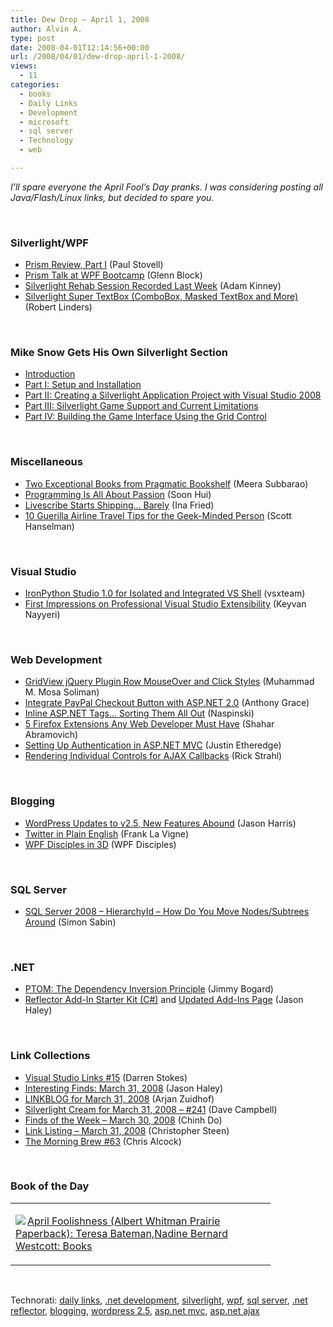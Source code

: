 ```yaml
---
title: Dew Drop – April 1, 2008
author: Alvin A.
type: post
date: 2008-04-01T12:14:56+00:00
url: /2008/04/01/dew-drop-april-1-2008/
views:
  - 11
categories:
  - books
  - Daily Links
  - Development
  - microsoft
  - sql server
  - Technology
  - web

---
```

_I&#8217;ll spare everyone the April Fool&#8217;s Day pranks. I was considering posting all Java/Flash/Linux links, but decided to spare you._

&nbsp;

### Silverlight/WPF

  * [Prism Review, Part I][1] (Paul Stovell)
  * [Prism Talk at WPF Bootcamp][2] (Glenn Block)
  * [Silverlight Rehab Session Recorded Last Week][3] (Adam Kinney)
  * [Silverlight Super TextBox (ComboBox, Masked TextBox and More)][4] (Robert Linders)

&nbsp;

### Mike Snow Gets His Own Silverlight Section

  * [Introduction][5]
  * [Part I: Setup and Installation][6]
  * [Part II: Creating a Silverlight Application Project with Visual Studio 2008][7]
  * [Part III: Silverlight Game Support and Current Limitations][8]
  * [Part IV: Building the Game Interface Using the Grid Control][9]

&nbsp;

### Miscellaneous

  * [Two Exceptional Books from Pragmatic Bookshelf][10] (Meera Subbarao)
  * [Programming Is All About Passion][11] (Soon Hui)
  * [Livescribe Starts Shipping&#8230; Barely][12] (Ina Fried)
  * [10 Guerilla Airline Travel Tips for the Geek-Minded Person][13] (Scott Hanselman)

&nbsp;

### Visual Studio

  * [IronPython Studio 1.0 for Isolated and Integrated VS Shell][14] (vsxteam)
  * [First Impressions on Professional Visual Studio Extensibility][15] (Keyvan Nayyeri)

&nbsp;

### Web Development

  * [GridView jQuery Plugin Row MouseOver and Click Styles][16] (Muhammad M. Mosa Soliman)
  * [Integrate PayPal Checkout Button with ASP.NET 2.0][17] (Anthony Grace)
  * [Inline ASP.NET Tags&#8230; Sorting Them All Out][18] (Naspinski)
  * [5 Firefox Extensions Any Web Developer Must Have][19] (Shahar Abramovich)
  * [Setting Up Authentication in ASP.NET MVC][20] (Justin Etheredge)
  * [Rendering Individual Controls for AJAX Callbacks][21] (Rick Strahl)

&nbsp;

### Blogging

  * [WordPress Updates to v2.5, New Features Abound][22] (Jason Harris)
  * [Twitter in Plain English][23] (Frank La Vigne)
  * [WPF Disciples in 3D][24] (WPF Disciples)

&nbsp;

### SQL Server

  * [SQL Server 2008 &#8211; HierarchyId &#8211; How Do You Move Nodes/Subtrees Around][25] (Simon Sabin)

&nbsp;

### .NET

  * [PTOM: The Dependency Inversion Principle][26] (Jimmy Bogard)
  * [Reflector Add-In Starter Kit (C#)][27] and [Updated Add-Ins Page][28] (Jason Haley)

&nbsp;

### Link Collections

  * [Visual Studio Links #15][29] (Darren Stokes)
  * [Interesting Finds: March 31, 2008][30] (Jason Haley)
  * [LINKBLOG for March 31, 2008][31] (Arjan Zuidhof)
  * [Silverlight Cream for March 31, 2008 &#8211; #241][32] (Dave Campbell)
  * [Finds of the Week &#8211; March 30, 2008][33] (Chinh Do)
  * [Link Listing &#8211; March 31, 2008][34] (Christopher Steen)
  * [The Morning Brew #63][35] (Chris Alcock)

&nbsp;

### Book of the Day

<div class="wlWriterSmartContent" id="scid:7dc1bd33-94bd-46fd-a20b-0131235bcd47:b1acdfa3-563d-40b7-8d05-83ea23f77563" style="padding-right: 0px; display: inline; padding-left: 0px; float: none; padding-bottom: 0px; margin: 0px; padding-top: 0px">
  <table cellspacing="0" cellpadding="2" width="400" border="0" unselectable="on">
    <tr>
      <td valign="top" width="400">
        <p>
          <a title="April Foolishness (Albert Whitman Prairie Paperback): Teresa Bateman,Nadine Bernard Westcott: Books" href="http://www.amazon.com/exec/obidos/ASIN/080750405X/alvinashcraft-20"><img data-recalc-dims="1" decoding="async" src="https://i0.wp.com/images.amazon.com/images/P/080750405X.01.MZZZZZZZ.jpg?w=660" border="0" align="left" style="float:left" />April Foolishness (Albert Whitman Prairie Paperback): Teresa Bateman,Nadine Bernard Westcott: Books</a>
        </p>
      </td>
    </tr>
  </table>
</div>

&nbsp;

<div class="wlWriterSmartContent" id="scid:C16BAC14-9A3D-4c50-9394-FBFEF7A93539:3b054bfd-2fee-45ee-9808-db8f202cb2a1" style="padding-right: 0px; display: inline; padding-left: 0px; padding-bottom: 0px; margin: 0px; padding-top: 0px">
  <!--dotnetkickit-->
</div>

<div class="wlWriterSmartContent" id="scid:d7bf807d-7bb0-458a-811f-90c51817d5c2:e0c8bf6e-f255-454e-8dbc-d15c722b9e47" style="padding-right: 0px; display: inline; padding-left: 0px; padding-bottom: 0px; margin: 0px; padding-top: 0px">
  <p>
    <span class="TagSite">Technorati:</span> <a href="http://technorati.com/tag/daily+links" rel="tag" class="tag">daily links</a>, <a href="http://technorati.com/tag/.net+development" rel="tag" class="tag">.net development</a>, <a href="http://technorati.com/tag/silverlight" rel="tag" class="tag">silverlight</a>, <a href="http://technorati.com/tag/wpf" rel="tag" class="tag">wpf</a>, <a href="http://technorati.com/tag/sql+server" rel="tag" class="tag">sql server</a>, <a href="http://technorati.com/tag/.net+reflector" rel="tag" class="tag">.net reflector</a>, <a href="http://technorati.com/tag/blogging" rel="tag" class="tag">blogging</a>, <a href="http://technorati.com/tag/wordpress+2.5" rel="tag" class="tag">wordpress 2.5</a>, <a href="http://technorati.com/tag/asp.net+mvc" rel="tag" class="tag">asp.net mvc</a>, <a href="http://technorati.com/tag/asp.net+ajax" rel="tag" class="tag">asp.net ajax</a><br /><!-- StartInsertedTags: daily links, .net development, silverlight, wpf, sql server, .net reflector, blogging, wordpress 2.5, asp.net mvc, asp.net ajax :EndInsertedTags -->
  </p>
</div>

 [1]: http://www.paulstovell.com/blog/prism-review-part-i
 [2]: http://blogs.msdn.com/gblock/archive/2008/04/01/prism-talk-at-wpf-bootcamp.aspx
 [3]: http://adamkinney.com/blog/321/default.aspx
 [4]: http://www.codeproject.com/kb/silverlight/stextbox.aspx
 [5]: http://silverlight.net/blogs/msnow/archive/2008/03/25/introduction.aspx
 [6]: http://silverlight.net/blogs/msnow/archive/2008/03/29/part-i-setup-and-installation.aspx
 [7]: http://silverlight.net/blogs/msnow/archive/2008/03/29/creating-and-understanding-the-silverlight-application-project-with-visual-studio-2008.aspx
 [8]: http://silverlight.net/blogs/msnow/archive/2008/03/31/part-iii-silverlight-game-support-and-current-limitations.aspx
 [9]: http://silverlight.net/blogs/msnow/archive/2008/03/31/part-iv-building-the-game-interface-using-the-grid-control.aspx
 [10]: http://books.dzone.com/news/two-exceptional-books-pragmati
 [11]: http://itscommonsensestupid.blogspot.com/2008/03/programming-is-all-about-passion.html
 [12]: http://www.webware.com/8301-1_109-9906434-2.html?part=rss&tag=feed&subj=Webware
 [13]: http://www.hanselman.com/blog/10GuerillaAirlineTravelTipsForTheGeekMindedPerson.aspx
 [14]: http://blogs.msdn.com/vsxteam/archive/2008/03/31/ironpython-studio-1-0-for-isolated-and-integrated-vs-shell.aspx
 [15]: http://nayyeri.net/blog/first-impressions-on-professional-visual-studio-extensibility/
 [16]: http://www.mosesofegypt.net/post/2008/03/GridView-jQuery-Plugin-Row-MouseOver-And-Click-Styles.aspx
 [17]: http://www.codersbarn.com/post/2008/03/Integrate-PayPal-Checkout-Button-with-ASPNET-20.aspx
 [18]: http://naspinski.com/post/inline-aspnet-tags-sorting-them-all-out-(3c25242c-3c253d2c-3c252c-3c252c-etc).aspx
 [19]: http://www.dev102.com/2008/03/30/5-firefox-extensions-any-web-developer-must-have/
 [20]: http://www.codethinked.com/post/2008/03/Setting-up-authentication-in-aspnet-MVC.aspx
 [21]: http://west-wind.com/weblog/posts/298307.aspx
 [22]: http://webworkerdaily.com/2008/03/31/wordpress-updates-to-25-new-features-abound/
 [23]: http://franksworld.com/blog/archive/2008/03/31/10856.aspx
 [24]: http://wpfdisciples.wordpress.com/2008/03/31/wpf-disciples-in-3d/
 [25]: http://sqlblogcasts.com/blogs/simons/archive/2008/03/31/SQL-Server-2008---HierarchyId---How-do-you-move-nodes-subtrees-around.aspx
 [26]: http://www.lostechies.com/blogs/jimmy_bogard/archive/2008/03/31/ptom-the-dependency-inversion-principle.aspx
 [27]: http://jasonhaley.com/blog/archive/2008/03/31/141431.aspx
 [28]: http://jasonhaley.com/blog/archive/2008/03/31/141433.aspx
 [29]: http://visualstudiohacks.com/blog/visual-studio-links-15/
 [30]: http://jasonhaley.com/blog/archive/2008/03/31/141430.aspx
 [31]: http://arjansworld.blogspot.com/2008/03/linkblog-for-march-31-2008.html
 [32]: http://geekswithblogs.net/WynApseTechnicalMusings/archive/2008/03/31/120893.aspx
 [33]: http://www.chinhdo.com/20080331/finds-of-the-week-march-30-2008/
 [34]: http://www.dotnetjunkies.com/WebLog/csteen/archive/2008/04/01/459951.aspx
 [35]: http://blog.cwa.me.uk/2008/04/01/the-morning-brew-63/